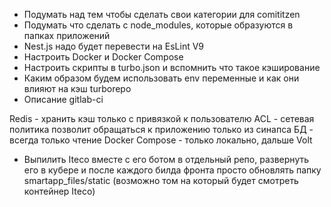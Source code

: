 - Подумать над тем чтобы сделать свои категории для comititzen
- Подумать что сделать с node_modules, которые образуются в папках приложений
- Nest.js надо будет перевести на EsLint V9
- Настроить Docker и Docker Compose
- Настроить скрипты в turbo.json и вспомнить что такое кэширование
- Каким образом будем использовать env переменные и как они влияют на кэш turborepo
- Описание gitlab-ci

Redis - хранить кэш только с привязкой к пользователю
ACL - сетевая политика позволит обращаться к приложению только из синапса
БД - всегда только чтение
Docker Compose - только локально, дальше Volt

- Выпилить Iteco вместе с его ботом в отдельный репо, развернуть его в кубере и после каждого билда фронта просто обновлять папку smartapp_files/static (возможно том на который будет смотреть контейнер Iteco)